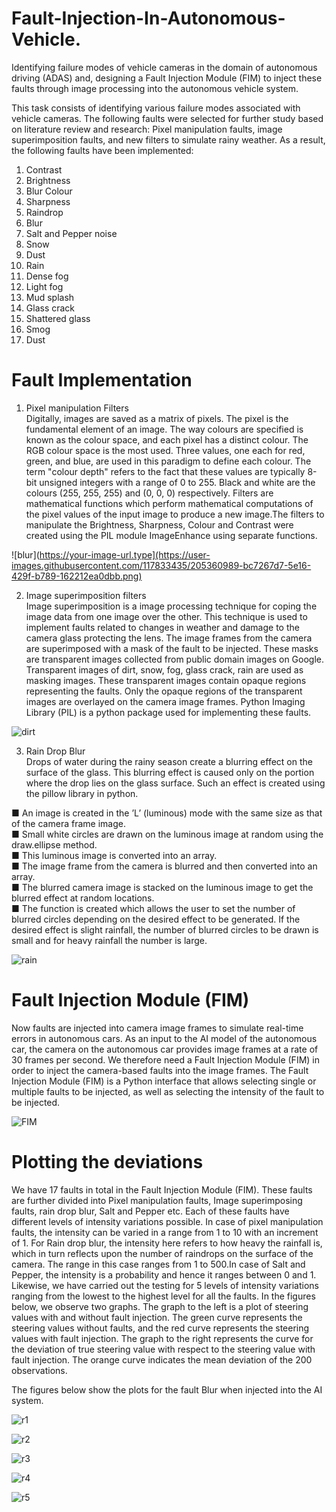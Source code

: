 # Fault-Injection-In-Autonomous-Vehicle.
Identifying failure modes of vehicle cameras in the domain of autonomous driving (ADAS) and, designing a Fault Injection Module (FIM) to inject these faults through image processing into the autonomous vehicle system.  

This task consists of identifying various failure modes associated with vehicle cameras. The following faults were selected for further study based on literature review and research: Pixel manipulation faults, image superimposition faults, and new filters to simulate rainy weather. As a result, the following faults have been implemented:

1. Contrast  
2. Brightness  
3. Blur Colour  
4. Sharpness  
5. Raindrop  
6. Blur  
7. Salt and Pepper noise  
8. Snow  
9. Dust  
10. Rain  
11. Dense fog  
12. Light fog  
13. Mud splash  
14. Glass crack  
15. Shattered glass  
16. Smog  
17. Dust  


# Fault Implementation

1. Pixel manipulation Filters  
Digitally, images are saved as a matrix of pixels. The pixel is the fundamental element of
an image. The way colours are specified is known as the colour space, and each pixel has a
distinct colour.
The RGB colour space is the most used. Three values, one each for red, green, and blue,
are used in this paradigm to define each colour. The term "colour depth" refers to the fact
that these values are typically 8-bit unsigned integers with a range of 0 to 255. Black and
white are the colours (255, 255, 255) and (0, 0, 0) respectively.
Filters are mathematical functions which perform mathematical computations of the pixel
values of the input image to produce a new image.The filters to manipulate the Brightness,
Sharpness, Colour and Contrast were created using the PIL module ImageEnhance using
separate functions.  

![blur](https://your-image-url.type](https://user-images.githubusercontent.com/117833435/205360989-bc7267d7-5e16-429f-b789-162212ea0dbb.png)  


2. Image superimposition filters  
Image superimposition is a image processing technique for coping the image data from
one image over the other. This technique is used to implement faults related to changes
in weather and damage to the camera glass protecting the lens. The image frames from
the camera are superimposed with a mask of the fault to be injected. These masks are
transparent images collected from public domain images on Google. Transparent images
of dirt, snow, fog, glass crack, rain are used as masking images. These transparent images
contain opaque regions representing the faults. Only the opaque regions of the transparent
images are overlayed on the camera image frames.
Python Imaging Library (PIL) is a python package used for implementing these faults.  

![dirt](https://user-images.githubusercontent.com/117833435/205362210-a3b7a0fe-86b0-4727-8b7b-8a259282cfc9.png)  

3. Rain Drop Blur  
Drops of water during the rainy season create a blurring effect on the surface of the glass.
This blurring effect is caused only on the portion where the drop lies on the glass surface.
Such an effect is created using the pillow library in python.  


■ An image is created in the ’L’ (luminous) mode with the same size as that of the
camera frame image.  
■ Small white circles are drawn on the luminous image at random using the draw.ellipse
method.  
■ This luminous image is converted into an array.  
■ The image frame from the camera is blurred and then converted into an array.  
■ The blurred camera image is stacked on the luminous image to get the blurred effect
at random locations.  
■ The function is created which allows the user to set the number of blurred circles
depending on the desired effect to be generated. If the desired effect is slight rainfall,
the number of blurred circles to be drawn is small and for heavy rainfall the number
is large.  


![rain](https://user-images.githubusercontent.com/117833435/205361754-0d0af39f-102c-446a-8532-f08a65a03850.png)  


# Fault Injection Module (FIM)

Now faults are injected into camera image frames to simulate real-time errors in autonomous cars. As an input to the AI model of the autonomous car, the camera on the autonomous car provides image frames at a rate of 30 frames per second. We therefore need a Fault Injection Module (FIM) in order to inject the camera-based faults into the image frames. The Fault Injection Module (FIM) is a Python interface that allows selecting single or multiple faults to be injected, as well as selecting the intensity of the fault to be injected.  

![FIM](https://user-images.githubusercontent.com/117833435/205360071-800a1b06-1a23-4ed7-b978-d95d9474409b.jpg)  


# Plotting the deviations

We have 17 faults in total in the Fault Injection Module (FIM). These faults are further
divided into Pixel manipulation faults, Image superimposing faults, rain drop blur, Salt
and Pepper etc. Each of these faults have different levels of intensity variations possible.
In case of pixel manipulation faults, the intensity can be varied in a range from 1 to 10
with an increment of 1. For Rain drop blur, the intensity here refers to how heavy the
rainfall is, which in turn reflects upon the number of raindrops on the surface of the camera.
The range in this case ranges from 1 to 500.In case of Salt and Pepper, the intensity is a
probability and hence it ranges between 0 and 1. Likewise, we have carried out the testing
for 5 levels of intensity variations ranging from the lowest to the highest level for all the
faults.
In the figures below, we observe two graphs. The graph to the left is a plot of steering
values with and without fault injection. The green curve represents the steering values
without faults, and the red curve represents the steering values with fault injection.
The graph to the right represents the curve for the deviation of true steering value with
respect to the steering value with fault injection. The orange curve indicates the mean
deviation of the 200 observations.

The figures below show the plots for the fault Blur when injected into the AI system.  

![r1](https://user-images.githubusercontent.com/117833435/205456857-0af8faaf-ed9d-44d5-af41-bfd6bf755965.png)

![r2](https://user-images.githubusercontent.com/117833435/205456873-3196b307-efed-4eb3-a72d-75ce4fda5a03.png)

![r3](https://user-images.githubusercontent.com/117833435/205456905-9271ab44-3dc2-4fea-8ac1-a174ad8785bb.png)

![r4](https://user-images.githubusercontent.com/117833435/205456939-1ebe1a4e-9a51-4518-969d-5f1850e8ae7a.png)

![r5](https://user-images.githubusercontent.com/117833435/205456955-972c6d4c-ce13-4e47-bba7-7bc805f2990b.png)
